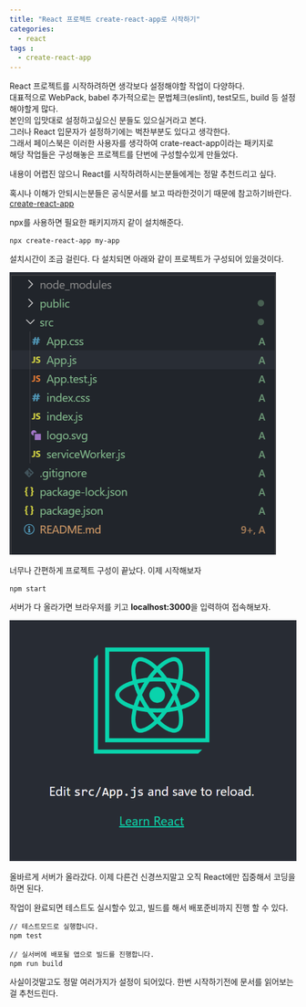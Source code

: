 ```yaml
---
title: "React 프로젝트 create-react-app로 시작하기"
categories: 
  - react
tags : 
  - create-react-app
---
```


React 프로젝트를 시작하려하면 생각보다 설정해야할 작업이 다양하다.<br>
대표적으로 WebPack, babel 추가적으로는 문법체크(eslint), test모드, build 등 설정해야할게 많다.<br>
본인의 입맛대로 설정하고싶으신 분들도 있으실거라고 본다.<br>
그러나 React 입문자가 설정하기에는 벅찬부분도 있다고 생각한다.<br>
그래서 페이스북은 이러한 사용자를 생각하여 crate-react-app이라는 패키지로<br>
해당 작업들은 구성해놓은 프로젝트를 단번에 구성할수있게 만들었다.

내용이 어렵진 않으니 React를 시작하려하시는분들에게는 정말 추천드리고 싶다.

혹시나 이해가 안되시는분들은 공식문서를 보고 따라한것이기 때문에 참고하기바란다.<br>
[create-react-app](https://github.com/facebook/create-react-app)

npx를 사용하면 필요한 패키지까지 같이 설치해준다.

```shell
npx create-react-app my-app
```

설치시간이 조금 걸린다. 다 설치되면 아래와 같이 프로젝트가 구성되어 있을것이다.

![디렉토리](/assets/images/post/2019-10-27-creat-react-app-image1.PNG)

너무나 간편하게 프로젝트 구성이 끝났다. 이제 시작해보자

```shell
npm start
```

서버가 다 올라가면 브라우저를 키고 **localhost:3000**을 입력하여 접속해보자.

![인덱스](/assets/images/post/2019-10-27-creat-react-app-image2.PNG)

올바르게 서버가 올라갔다. 이제 다른건 신경쓰지말고 오직 React에만 집중해서 코딩을 하면 된다.<br>

작업이 완료되면 테스트도 실시할수 있고, 빌드를 해서 배포준비까지 진행 할 수 있다. 

```
// 테스트모드로 실행합니다.
npm test

// 실서버에 배포될 앱으로 빌드를 진행합니다.
npm run build
```

사실이것말고도 정말 여러가지가 설정이 되어있다. 한번 시작하기전에 문서를 읽어보는걸 추천드린다.